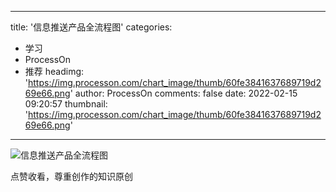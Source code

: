 
---
title: '信息推送产品全流程图'
categories: 
 - 学习
 - ProcessOn
 - 推荐
headimg: 'https://img.processon.com/chart_image/thumb/60fe3841637689719d269e66.png'
author: ProcessOn
comments: false
date: 2022-02-15 09:20:57
thumbnail: 'https://img.processon.com/chart_image/thumb/60fe3841637689719d269e66.png'
---

<div>   
<img class="thumb" alt="信息推送产品全流程图" src="https://img.processon.com/chart_image/thumb/60fe3841637689719d269e66.png" referrerpolicy="no-referrer">
<p>点赞收看，尊重创作的知识原创</p>  
</div>
            